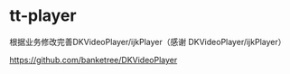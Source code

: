 # tt-player
根据业务修改完善DKVideoPlayer/ijkPlayer（感谢 DKVideoPlayer/ijkPlayer）

https://github.com/banketree/DKVideoPlayer
